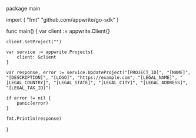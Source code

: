 package main

import (
    "fmt"
    "github.com/appwrite/go-sdk"
)

func main() {
    var client := appwrite.Client{}

    client.SetProject("")

    var service := appwrite.Projects{
        client: &client
    }

    var response, error := service.UpdateProject("[PROJECT_ID]", "[NAME]", "[DESCRIPTION]", "[LOGO]", "https://example.com", "[LEGAL_NAME]", "[LEGAL_COUNTRY]", "[LEGAL_STATE]", "[LEGAL_CITY]", "[LEGAL_ADDRESS]", "[LEGAL_TAX_ID]")

    if error != nil {
        panic(error)
    }

    fmt.Println(response)
}